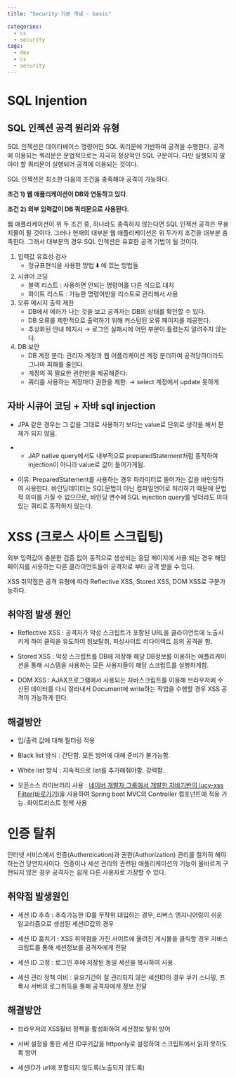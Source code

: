 ```yaml
---
title: "Security 기본 개념 - basic"

categories:
  - cs
  - security
tags:
  - dev
  - cs
  - security
---
```


# SQL Injention

## **SQL 인젝션 공격 원리와 유형**

SQL 인젝션은 데이터베이스 명령어인 SQL 쿼리문에 기반하여 공격을 수행한다. 공격에 이용되는 쿼리문은 문법적으로는 지극히 정상적인 SQL 구문이다. 다만 실행되지 말아야 할 쿼리문이 실행되어 공격에 이용되는 것이다.

SQL 인젝션은 최소한 다음의 조건을 충족해야 공격이 가능하다.

**조건 1) 웹 애플리케이션이 DB와 연동하고 있다.**

**조건 2) 외부 입력값이 DB 쿼리문으로 사용된다.**

웹 애플리케이션이 위 두 조건 중, 하나라도 충족하지 않는다면 SQL 인젝션 공격은 무용지물이 될 것이다. 그러나 현재의 대부분 웹 애플리케이션은 위 두가지 조건을 대부분 충족한다. 그래서 대부분의 경우 SQL 인젝션은 유효한 공격 기법이 될 것이다.

1. 입력값 유효성 검사
    - 정규표현식을 사용한 방법 ⬇️ 에 있는 방법들
2. 시큐어 코딩
    - 블랙 리스트 : 사용하면 안되는 명령어를 다른 식으로 대치
    - 화이트 리스트 : 가능한 명령어만을 리스트로 관리해서 사용
3. 오류 메시지 출력 제한
    - DB에서 에러가 나는 것을 보고 공격자는 DB의 상태를 확인할 수 있다.
    - DB 오류를 제한적으로 출력하기 위해 커스텀된 오류 페이지를 제공한다.
    - 추상화된 안내 메지시 → 로그인 실패시에 어떤 부분이 틀렸는지 알려주지 않는다.
4. DB 보안
    - DB 계정 분리: 관리자 계정과 웹 어플리케이션 계정 분리하여 공격당하더라도 그나마 피해를 줄인다.
    - 계정의 꼭 필요한 권한만을 제공해준다.
    - 쿼리를 사용하는 계정마다 권한을 제한. → select 계정에서 update 못하게

##  자바 시큐어 코딩 + 자바 sql injection

- JPA 같은 경우는 그 값을 그대로 사용하기 보다는 value로 단위로 생각을 해서 문제가 되지 않음.
- + JAP native query에서도 내부적으로 preparedStatement처럼 동작하여 injection이 아니라 value로 값이 들어가게됨.

- 이유: PreparedStatement를 사용하는 경우 파라미터로 들어가는 값을 바인딩하여 사용한다. 바인딩데이터는 SQL문법이 아닌 컴파일언어로 처리하기 때문에 문법적 의미를 가질 수 없으므로, 바인딩 변수에 SQL injection query를 넣더라도 의미있는 쿼리로 동작하지 않는다.


# XSS (크로스 사이트 스크립팅)

외부 입력값이 충분한 검증 없이 동적으로 생성되는 응답 페이지에 사용 되는 경우 해당 페이지를 사용하는 다른 클라이언트들이 공격자로 부터 공격 받을 수 있다.

XSS 취약점은 공격 유형에 따라 Reflective XSS, Stored XSS, DOM XSS로 구분가능하다.

## **취약점 발생 원인**

- Reflective XSS : 공격자가 악성 스크립트가 포함된 URL을 클라이언트에 노출시키게 하여 클릭을 유도하여 정보탈취, 피싱사이트 리다이렉트 등의 공격을 함.

- Stored XSS : 악성 스크립트를 DB에 저장해 해당 DB정보를 이용하는 애플리케이션을 통해 시스템을 사용하는 모든 사용자들이 해당 스크립트를 실행하게함.

- DOM XSS : AJAX프로그램에서 사용되는 자바스크립트를 이용해 브라우저에 수신된 데이터를 다시 잘라내서 Document에 write하는 작업을 수행할 경우 XSS 공격이 가능하게 한다.

## **해결방안**

- 입/출력 값에 대해 필터링 적용

- Black list 방식 : 간단함. 모든 방어에 대해 준비가 불가능함.

- White list 방식 : 지속적으로 list를 추가해줘야함. 강력함.

- 오픈소스 라이브러리 사용 : [네이버 개발자 그룹에서 개발한 자바기반의 lucy-xss Filter(바로가기)](https://github.com/naver/lucy-xss-filter)을 사용하여 Spring boot MVC의 Controller 컴포넌트에 적용 가능. 화이트리스트 정책 사용


# 인증 탈취

인터넷 서비스에서 인증(Authentication)과 권한(Authorization) 관리를 철저히 해야하는건 당연지사이다. 인증이나 세션 관리와 관련된 애플리케이션의 기능이 올바르게 구현되지 않은 경우 공격자는 쉽게 다른 사용자로 가장할 수 있다.

## **취약점 발생원인**

- 세션 ID 추측 : 추측가능한 ID를 무작위 대입하는 경우, 리버스 엔지니어링이 쉬운 알고리즘으로 생성된 세션ID값의 경우

- 세션 ID 훔치기 : XSS 취약점을 가진 사이트에 올려진 게시물을 클릭할 경우 자바스크립트를 통해 세션정보를 공격자에게 전달

- 세션 ID 고정 : 로그인 후에 저장된 동일 세션을 복사하여 사용

- 세션 관리 정책 미비 : 유요기간이 잘 관리되지 않은 세션ID의 경우 쿠키 스니핑, 프록시 서버의 로그취득을 통해 공격자에게 정보 전달

## **해결방안**

- 브라우저의 XSS필터 정책을 활성화하여 세션정보 탈취 방어

- 서버 설정을 통한 세션 ID쿠키값을 httponly로 설정하여 스크립트에서 읽지 못하도록 방어

- 세션ID가 url에 포함되지 않도록(노출되지 않도록)

